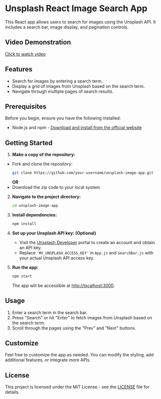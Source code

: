 # Unsplash React Image Search App

This React app allows users to search for images using the Unsplash API. It includes a search bar, image display, and pagination controls.

## Video Demonstration
[Click to watch video](https://www.youtube.com/watch?v=t5iBISzZPLk&ab_channel=Teets)


## Features

- Search for images by entering a search term.
- Display a grid of images from Unsplash based on the search term.
- Navigate through multiple pages of search results.

## Prerequisites

Before you begin, ensure you have the following installed:

- Node.js and npm - [Download and install from the official website](https://nodejs.org/)

## Getting Started

1. **Make a copy of the repository:**
- Fork and clone the repository:
   ```bash
   git clone https://github.com/your-username/unsplash-image-app.git
   ```
   **OR** 
- Download the zip code to your local system
2. **Navigate to the project directory:**

   ```bash
   cd unsplash-image-app
   ```

3. **Install dependencies:**

   ```bash
   npm install
   ```

4. **Set up your Unsplash API key: (Optional)**

   - Visit the [Unsplash Developer](https://unsplash.com/developers) portal to create an account and obtain an API key.
   - Replace `'MY_UNSPLASH_ACCESS_KEY'` in `App.js` and `SearchBar.js` with your actual Unsplash API access key.

5. **Run the app:**

   ```bash
   npm start
   ```

   The app will be accessible at [http://localhost:3000](http://localhost:3000).

## Usage

1. Enter a search term in the search bar.
2. Press "Search" or hit "Enter" to fetch images from Unsplash based on the search term.
3. Scroll through the pages using the "Prev" and "Next" buttons.

## Customize

Feel free to customize the app as needed. You can modify the styling, add additional features, or integrate more APIs.

## License

This project is licensed under the MIT License - see the [LICENSE](LICENSE) file for details.


